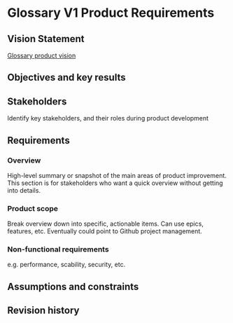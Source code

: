 # Glossary V1 Product Requirements

## Vision Statement

[Glossary product vision](https://github.com/Depart-de-Sentier/sentier.dev/blob/main/Product/Glossary%20product%20vision%20statement.md)

## Objectives and key results

## Stakeholders

Identify key stakeholders, and their roles during product development

## Requirements

### Overview

High-level summary or snapshot of the main areas of product improvement. This section is for stakeholders who want a quick overview without getting into details.

### Product scope

Break overview down into specific, actionable items. Can use epics, features, etc. Eventually could point to Github project management.

### Non-functional requirements

e.g. performance, scability, security, etc.

## Assumptions and constraints

## Revision history
